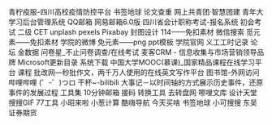 青柠疫服-四川高校疫情防控平台
书签地球
论文查重
网上共青团·智慧团建
青年大学习后台管理系统
QQ邮箱
网易邮箱6.0版
四川省会计职称考试-报名系统
初会考试
二级
CET
unplash
pexels
Pixabay
封图设计
114——免扣素材
微信搜索
觅元素——免扣素材
学院的微博
免元素——png
ppt模板
学院官网
义工工时记录
论坛
金数据
问卷星_不止问卷调查/在线考试
麦客CRM - 信息收集与市场营销领导品牌
Microsoft更新目录
系统下载
中国大学MOOC(慕课)_国家精品课程在线学习平台
课程
批改网—秒批作文，两千万人使用的在线英文写作平台
图书馆-外网访问
哔哩哔哩 (゜-゜)つロ 干杯~-bilibili
大事记－以时间轴的方式展示历史事件，还原事件的发展过程
工具集
10分钟邮箱
接码
转换工具
去转盘网
嚓哩文库
设计天堂
搜搜GIF
77工具
小昭来啦
小葱计算
酷嗨导航
今天买啥
书签地球
小可搜搜
东吴证券期货
